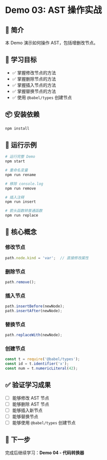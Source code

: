 # Demo 03: AST 操作实战

## 📖 简介

本 Demo 演示如何操作 AST，包括增删改节点。

## 🎯 学习目标

- ✅ 掌握修改节点的方法
- ✅ 掌握删除节点的方法
- ✅ 掌握插入节点的方法
- ✅ 掌握替换节点的方法
- ✅ 使用 `@babel/types` 创建节点

## 📦 安装依赖

```bash
npm install
```

## 🚀 运行示例

```bash
# 运行完整 Demo
npm start

# 重命名变量
npm run rename

# 移除 console.log
npm run remove

# 插入注释
npm run insert

# 箭头函数转普通函数
npm run replace
```

## 📝 核心概念

### 修改节点

```javascript
path.node.kind = 'var';  // 直接修改属性
```

### 删除节点

```javascript
path.remove();
```

### 插入节点

```javascript
path.insertBefore(newNode);
path.insertAfter(newNode);
```

### 替换节点

```javascript
path.replaceWith(newNode);
```

### 创建节点

```javascript
const t = require('@babel/types');
const id = t.identifier('x');
const num = t.numericLiteral(42);
```

## ✅ 验证学习成果

- [ ] 能够修改 AST 节点
- [ ] 能够删除 AST 节点
- [ ] 能够插入新节点
- [ ] 能够替换节点
- [ ] 能够使用 `@babel/types` 创建节点

## 🔗 下一步

完成后继续学习：**Demo 04 - 代码转换器**

